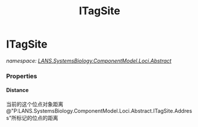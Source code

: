 ﻿---
title: ITagSite
---

# ITagSite
_namespace: [LANS.SystemsBiology.ComponentModel.Loci.Abstract](N-LANS.SystemsBiology.ComponentModel.Loci.Abstract.html)_






### Properties

#### Distance
当前的这个位点对象距离@"P:LANS.SystemsBiology.ComponentModel.Loci.Abstract.ITagSite.Address"所标记的位点的距离
